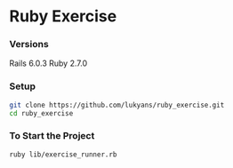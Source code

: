 # Ruby Exercise

### Versions

Rails 6.0.3
Ruby 2.7.0

### Setup

```bash
git clone https://github.com/lukyans/ruby_exercise.git
cd ruby_exercise
```

### To Start the Project
```
ruby lib/exercise_runner.rb
```
